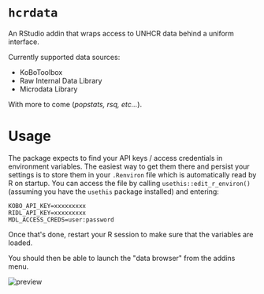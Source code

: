 # `hcrdata`
An RStudio addin that wraps access to UNHCR data behind a uniform interface.

Currently supported data sources:
* KoBoToolbox
* Raw Internal Data Library
* Microdata Library

With more to come (_popstats, rsq, etc..._).

# Usage
The package expects to find your API keys / access credentials in environment variables. The easiest way to get them there and persist your settings is to store them in your `.Renviron` file which is automatically read by R on startup. You can access the file by calling `usethis::edit_r_environ()` (assuming you have the `usethis` package installed) and entering:

    KOBO_API_KEY=xxxxxxxxx
    RIDL_API_KEY=xxxxxxxxx
    MDL_ACCESS_CREDS=user:password

Once that's done, restart your R session to make sure that the variables are loaded.

You should then be able to launch the "data browser" from the addins menu.

![preview](https://i.imgur.com/0ItFWcz.png)
